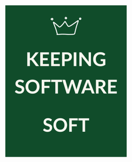 [<div align="center"><img width="400" alt="keeping-software-soft" src="images/keeping-software-soft.jpg"></div>](https://www.itweb.co.za/content/8RgeVDvPg54qKJN3)